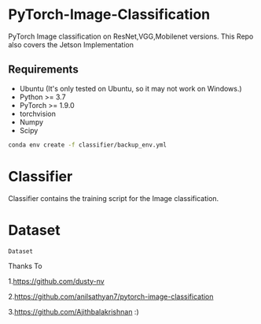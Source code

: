 # PyTorch-Image-Classification
PyTorch Image classification on ResNet,VGG,Mobilenet versions. This Repo also covers the Jetson Implementation


## Requirements

* Ubuntu (It's only tested on Ubuntu, so it may not work on Windows.)
* Python >= 3.7
* PyTorch >= 1.9.0
* torchvision
* Numpy
* Scipy

```bash
conda env create -f classifier/backup_env.yml
```

# Classifier
  Classifier contains the training script for the Image classification.
  
  # Dataset 
    Dataset 

Thanks To 


  1.https://github.com/dusty-nv
  
  
  2.https://github.com/anilsathyan7/pytorch-image-classification
  
  
  3.https://github.com/Ajithbalakrishnan :)
